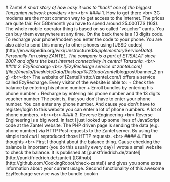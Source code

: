 #   Z a n t e l 
 
 * A   s h o r t   s t o r y   o f   h o w   e a s y   i t   w a s   t o   " h a c k "   o n e   o f   t h e   b i g g e s t   T a n z a n i a n   n e t w o r k   p r o v i d e r s * 
         
 
 < b r > < b r > 
 
 # # # #   1 .   H o w   t o   g e t   t h e r e 
 < b r > 
 
 3 G   m o d e m s   a r e   t h e   m o s t   c o m m o n   w a y   t o   g e t   a c c e s s   t o   t h e   I n t e r n e t .   T h e   p r i c e s   a r e   q u i t e   f a i r .   F o r   5 G b / m o n t h   y o u   h a v e   t o   s p e n d   a r o u n d   2 5 . 0 0 0 T Z S   ( 1 6 $ ) .   T h e   w h o l e   m o b i l e   o p e r a t o r   t h i n g   i s   b a s e d   o n   s o   c a l l e d   " v o u c h e r "   c a r d s .   Y o u   c a n   b u y   t h e m   e v e r y w h e r e   a t   a n y   t i m e .   O n   t h e   b a c k   t h e r e   i s   a   1 3   d i g i t s   c o d e .   T o   r e c h a r g e   y o u r   p h o n e / m o d e m   y o u   e n t e r   t h e   c o d e   t o   y o u r   p h o n e . 
 Y o u   a r e   a l s o   a b l e   t o   s e n d   t h i s   m o n e y   t o   o t h e r   p h o n e s   u s i n g   [ U S S D   c o d e s ] ( h t t p : / / e n . w i k i p e d i a . o r g / w i k i / U n s t r u c t u r e d _ S u p p l e m e n t a r y _ S e r v i c e _ D a t a ) . 
 
 P e r s o n a l l y   I ' m   u s i n g   Z A N T E L .   T h e   c o m p a n y   i s   a   p a r t   o f   E T I S A L A T   s i n c e   2 0 0 7   a n d   o f f e r s   t h e   b e s t   I n t e r n e t   c o n n e c t i v i t y   i n   c e n t r a l   T a n z a n i a .   
 
 < b r > 
 # # # #   2 .   E z y R e c h a r g e 
 < b r > 
 ! [ E z y R e c h a r g e   s e r v i c e   a t   z a n t e l . c o m ] ( f i l e : / / / m e d i a / f r i e d r i c h / D a t a / D e s k t o p / % 2 3 t o d o / z a n t e l _ b l o g p o s t / b a n n e r _ 2 . p n g ) 
 
 < b r > < b r > 
 
 T h e   w e b s i t e   o f   [ Z a n t e l ] ( h t t p : / / z a n t e l . c o m / )   o f f e r s   a   s e r v i c e   c a l l e d   E z y R e c h a r g e .   E v e r y   v i s i t o r   o f   t h e   w e b s i t e   i s   a b l e   t o : 
 
 +   C h e c k   t h e   b a l a n c e   b y   e n t e r i n g   h i s   p h o n e   n u m b e r 
 +   E n r o l l   b u n d l e s   b y   e n t e r i n g   h i s   p h o n e   n u m b e r 
 +   R e c h a r g e   b y   e n t e r i n g   h i s   p h o n e   n u m b e r   a n d   t h e   1 3   d i g i t s   v o u c h e r   n u m b e r 
 
 T h e   p o i n t   i s ,   t h a t   y o u   d o n ' t   h a v e   t o   e n t e r   * * y o u r   p h o n e   n u m b e r * * .   Y o u   c a n   e n t e r   * * a n y   p h o n e   n u m b e r * * .   A n d   c a u s e   y o u   d o n ' t   h a v e   t o   r e g i s t e r / l o g i n   t o   t h i s   w e b s i t e   y o u   c a n   e n t e r   a   l o t   o f   p h o n e   n u m b e r s .   A   l o t   o f   p h o n e   n u m b e r s . 
 
 < b r > < b r > 
 # # # #   3 .   R e v e r s e   E n g i n e e r i n g 
 < b r > 
 R e v e r s e   E n g i n e e r i n g   i s   a   b i g   w o r d .   I n   f a c t   I   j u s t   l o o k e d   u p   s o m e   l i n e s   o f   J a v a S c r i p t   c o d e   a t   t h e   Z a n t e l   w e b s i t e .   T h e   P H P   d r i v e n   p a g e   i s   s e n d i n g   t h e   d a t a   ( e . g .   p h o n e   n u m b e r )   v i a   H T T P   P o s t   r e q u e s t s   t o   t h e   Z a n t e l   s e r v e r .   B y   u s i n g   t h e   s i m p l e   t o o l   * c u r l *   I   r e p r o d u c e d   t h o s e   H T T P   r e q u e s t s . 
 < b r > 
 # # # #   4 .   F i r s t   t h o u g h t s 
 < b r > 
 F i r s t   I   t h o u g h t   a b o u t   t h e   b a l a n c e   t h i n g .   C a u s e   c h e c k i n g   t h e   b a l a n c e   i s   i m p o r t a n t   ( y o u   d o   t h i s   u s u a l l y   e v e r y   d a y )   I   w r o t e   a   s m a l l   w e b s i t e   t o   c h e c k   t h e   b a l a n c e .   I t   i s   p u b l i s h e d   a t   [ p u n k t f r i e d r i c h . d e / z a n t e l ] ( h t t p : / / p u n k t f r i e d r i c h . d e / z a n t e l )   ( [ G i t h u b ] ( h t t p : / / g i t h u b . c o m / C o o k i n g R o b o t / c h e c k - z a n t e l ) )   a n d   g i v e s   y o u   s o m e   e x t r a   i n f o r m a t i o n   a b o u t   y o u r   c u r r e n t   u s a g e . 
 
 S e c o n d   f u n c t i o n a l i t y   o f   t h i s   a w e s o m e   E z y R e c h a r g e   s e r v i c e   w a s   t h e   b u n d l e   b o o k i n
